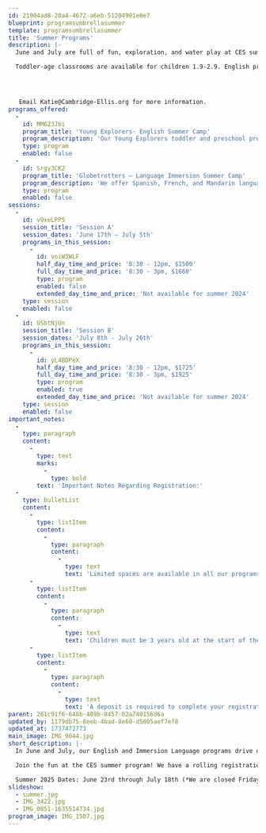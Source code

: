 ```yaml
---
id: 21904ad8-20a4-4672-a6eb-51204901e0e7
blueprint: programsumbrellasummer
template: programsumbrellasummer
title: 'Summer Programs'
description: |-
  June and July are full of fun, exploration, and water play at CES summer camp! We offer 8:30-12:00pm and 8:30-4:00pm programming for Toddlers and Preschoolers alike. 

  Toddler-age classrooms are available for children 1.9-2.9. English preschool classes are for ages 2.9-5, and Language Immersion classrooms in French, Mandarin, and Spanish are available for children over the age of 3 years and up to age 6.




   Email Katie@Cambridge-Ellis.org for more information.
programs_offered:
  -
    id: MM623Jbi
    program_title: 'Young Explorers- English Summer Camp'
    program_description: 'Our Young Explorers toddler and preschool programs both explore a variety of topics including arts, music and movement, nature, and science. They include CES traditions such as weekly cooking projects and lots of outdoor play.'
    type: program
    enabled: false
  -
    id: Srgy3CK2
    program_title: 'Globetrotters – Language Immersion Summer Camp'
    program_description: 'We offer Spanish, French, and Mandarin language programs for children who are completely new to foreign languages, fluent, or anywhere in between.'
    type: program
    enabled: false
sessions:
  -
    id: v9xeLPP5
    session_title: 'Session A'
    session_dates: 'June 17th – July 5th'
    programs_in_this_session:
      -
        id: voiW3WLF
        half_day_time_and_price: '8:30 - 12pm, $1500'
        full_day_time_and_price: '8:30 - 3pm, $1660'
        type: program
        enabled: false
        extended_day_time_and_price: 'Not available for summer 2024'
    type: session
    enabled: false
  -
    id: USbtNjUn
    session_title: 'Session B'
    session_dates: 'July 8th - July 26th'
    programs_in_this_session:
      -
        id: yL4BDPeX
        half_day_time_and_price: '8:30 - 12pm, $1725'
        full_day_time_and_price: '8:30 - 3pm, $1925'
        type: program
        enabled: true
        extended_day_time_and_price: 'Not available for summer 2024'
    type: session
    enabled: false
important_notes:
  -
    type: paragraph
    content:
      -
        type: text
        marks:
          -
            type: bold
        text: 'Important Notes Regarding Registration:'
  -
    type: bulletList
    content:
      -
        type: listItem
        content:
          -
            type: paragraph
            content:
              -
                type: text
                text: 'Limited spaces are available in all our programs. Once a program is full, you will have the option to add yourself to the waitlist. We will notify you if space becomes available.'
      -
        type: listItem
        content:
          -
            type: paragraph
            content:
              -
                type: text
                text: 'Children must be 3 years old at the start of the program in order to enroll in any of the Language Immersion programs.'
      -
        type: listItem
        content:
          -
            type: paragraph
            content:
              -
                type: text
                text: 'A deposit is required to complete your registration. Your deposit amount is shown in the “Payment Plan(s)” section at checkout. The remainder of the balance must be paid by April 15. If you need to withdraw sessions or cancel completely, you may inform us by April 1 to be refunded.'
parent: 261c91f6-648b-409b-8457-02a740156d6a
updated_by: 1179db75-8eeb-4bad-8e60-d5005aef7ef8
updated_at: 1737472773
main_image: IMG_9044.jpg
short_description: |-
  In June and July, our English and Immersion Language programs drive our enriching and joyful summer program. Our playgrounds are transformed into outdoor classrooms with water play, art experiences, building materials, books and mud kitchens.

  Join the fun at the CES summer program! We have a rolling registration beginning February 1st for currently enrolled CES students, followed by siblings, new incoming families, alumni and the general public. Our hours are 8:30am to 4:00pm with an 8:30-noon option. Toddler-age classrooms are available for children 1.9-2.9. English preschool classes are for ages 2.9-5, and Language Immersion classrooms in French, Mandarin, and Spanish are available for children over the age of 3 years and up through age 6. Email Katie@Cambridge-Ellis.org for more information.

  Summer 2025 Dates: June 23rd through July 18th (*We are closed Friday July 4th) Hours: 8:30-Noon or 8:30 - 4:00
slideshow:
  - summer.jpg
  - IMG_3422.jpg
  - IMG_0051-1635514734.jpg
program_image: IMG_1507.jpg
---
```

